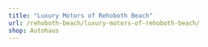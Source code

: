 ```yaml
---
title: "Luxury Motors of Rehoboth Beach"
url: /rehoboth-beach/luxury-motors-of-rehoboth-beach/
shop: Autohaus
---
```

